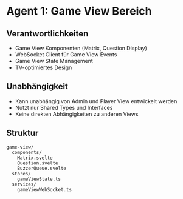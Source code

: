 # Agent 1: Game View Bereich

## Verantwortlichkeiten
- Game View Komponenten (Matrix, Question Display)
- WebSocket Client für Game View Events
- Game View State Management
- TV-optimiertes Design

## Unabhängigkeit
- Kann unabhängig von Admin und Player View entwickelt werden
- Nutzt nur Shared Types und Interfaces
- Keine direkten Abhängigkeiten zu anderen Views

## Struktur
```
game-view/
  components/
    Matrix.svelte
    Question.svelte
    BuzzerQueue.svelte
  stores/
    gameViewState.ts
  services/
    gameViewWebSocket.ts
```

